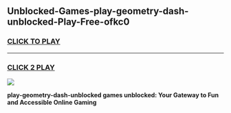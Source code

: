 
## Unblocked-Games-play-geometry-dash-unblocked-Play-Free-ofkc0
<h3>
<a href="https://premium76.site?title=play-geometry-dash-unblocked&ref=21A">CLICK TO PLAY</a></h3>
<hr>

<h3>
<a href="https://premium76.site?title=play-geometry-dash-unblocked&ref=21A">CLICK 2 PLAY</a>
  
</h3>

<a href="https://premium76.site?title=play-geometry-dash-unblocked&ref=21A"><img src="https://clearcache.store/games.png"></a>


**play-geometry-dash-unblocked games unblocked: Your Gateway to Fun and Accessible Online Gaming**
